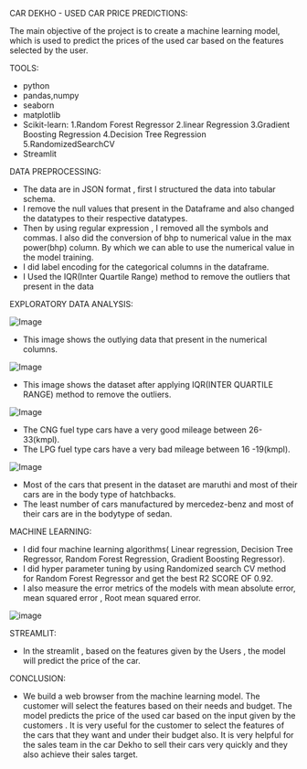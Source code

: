 CAR DEKHO - USED CAR PRICE PREDICTIONS:

The main objective of the project is to create a machine learning model, which is used to predict the prices of the used car based on the features selected by the user.

TOOLS:

* python
* pandas,numpy
* seaborn
* matplotlib
* Scikit-learn: 1.Random Forest Regressor 2.linear Regression 3.Gradient Boosting Regression 4.Decision Tree Regression 5.RandomizedSearchCV
* Streamlit

  
DATA PREPROCESSING: 
* The data are in JSON format , first I structured the data into tabular schema.
* I remove the null values that present in the Dataframe and also changed the datatypes to their respective datatypes.
* Then by using regular expression , I removed all the symbols and commas. I also did the conversion of bhp to numerical value in the max power(bhp) column. By which we can
 able to use the numerical value in the model training.
* I did label encoding  for the categorical columns in the dataframe.
* I Used the IQR(Inter Quartile Range) method to remove the outliers that present in the data

EXPLORATORY DATA ANALYSIS:


![Image](https://github.com/user-attachments/assets/d82826b6-896c-4560-9380-f29cb353c633)
* This image shows the outlying data that present in the numerical columns.


![Image](https://github.com/user-attachments/assets/d2c293e7-ac11-4d6f-880d-71104e8979ca)  
* This image shows the dataset after applying IQR(INTER QUARTILE RANGE) method to remove the outliers.

![Image](https://github.com/user-attachments/assets/a349d771-cd9e-4a02-a3d5-6522d7b7a3f8)
* The CNG fuel type cars have a very good mileage between  26-33(kmpl).
* The LPG fuel type cars have a very bad mileage between  16 -19(kmpl).

![Image](https://github.com/user-attachments/assets/b1ddd3c2-f0b1-4c39-aa7b-cfdfa7dfeb75)
* Most of the cars that present in the dataset are maruthi  and most of their cars are in the body type of hatchbacks.
* The least number of cars manufactured by mercedez-benz and most of their cars are in the bodytype of sedan.

MACHINE LEARNING:

* I did four machine learning algorithms( Linear regression, Decision Tree Regressor, Random Forest Regression, Gradient Boosting Regressor).
* I did hyper parameter tuning by using Randomized search CV method for Random Forest Regressor and get the best R2 SCORE OF 0.92.
* I also measure the error metrics of the models with mean absolute error, mean squared error , Root mean squared error.

![image](https://github.com/user-attachments/assets/85d6afc7-8d97-439a-80be-4894d701a10f)

STREAMLIT:
* In the streamlit , based on the features given by the Users , the model will predict the price of the car.

CONCLUSION:
* We build a web browser from the machine learning model. The  customer will select  the features  based on their needs and budget. The model predicts the price of the used car based on the input given by the customers . It is very useful for the customer to select the features of the cars that they want and under their budget also. It is very helpful for the sales team in the car Dekho to sell their cars very  quickly and they also achieve their sales target.


  











